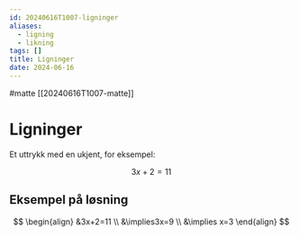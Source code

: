 ```yaml
---
id: 20240616T1007-ligninger
aliases:
  - ligning
  - likning
tags: []
title: Ligninger
date: 2024-06-16
---
```


#matte [[20240616T1007-matte]]

# Ligninger

Et uttrykk med en ukjent, for eksempel:

$$
3x+2 = 11
$$

## Eksempel på løsning

$$
\begin{align}
&3x+2=11 \\
&\implies3x=9 \\
&\implies x=3
\end{align}
$$
